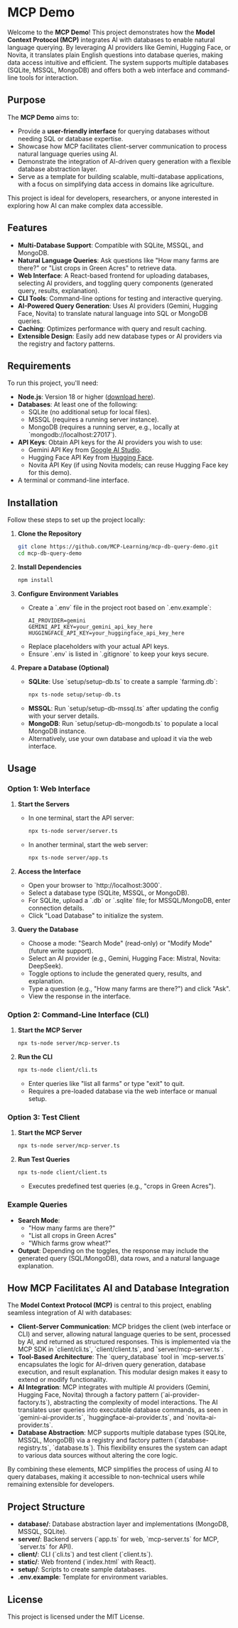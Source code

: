 # MCP Demo

Welcome to the **MCP Demo**! This project demonstrates how the **Model Context Protocol (MCP)** integrates AI with databases to enable natural language querying. By leveraging AI providers like Gemini, Hugging Face, or Novita, it translates plain English questions into database queries, making data access intuitive and efficient. The system supports multiple databases (SQLite, MSSQL, MongoDB) and offers both a web interface and command-line tools for interaction.

## Purpose

The **MCP Demo** aims to:
- Provide a **user-friendly interface** for querying databases without needing SQL or database expertise.
- Showcase how MCP facilitates client-server communication to process natural language queries using AI.
- Demonstrate the integration of AI-driven query generation with a flexible database abstraction layer.
- Serve as a template for building scalable, multi-database applications, with a focus on simplifying data access in domains like agriculture.

This project is ideal for developers, researchers, or anyone interested in exploring how AI can make complex data accessible.

## Features

- **Multi-Database Support**: Compatible with SQLite, MSSQL, and MongoDB.
- **Natural Language Queries**: Ask questions like "How many farms are there?" or "List crops in Green Acres" to retrieve data.
- **Web Interface**: A React-based frontend for uploading databases, selecting AI providers, and toggling query components (generated query, results, explanation).
- **CLI Tools**: Command-line options for testing and interactive querying.
- **AI-Powered Query Generation**: Uses AI providers (Gemini, Hugging Face, Novita) to translate natural language into SQL or MongoDB queries.
- **Caching**: Optimizes performance with query and result caching.
- **Extensible Design**: Easily add new database types or AI providers via the registry and factory patterns.

## Requirements

To run this project, you'll need:
- **Node.js**: Version 18 or higher ([download here](https://nodejs.org/)).
- **Databases**: At least one of the following:
  - SQLite (no additional setup for local files).
  - MSSQL (requires a running server instance).
  - MongoDB (requires a running server, e.g., locally at \`mongodb://localhost:27017\`).
- **API Keys**: Obtain API keys for the AI providers you wish to use:
  - Gemini API Key from [Google AI Studio](https://aistudio.google.com/).
  - Hugging Face API Key from [Hugging Face](https://huggingface.co/).
  - Novita API Key (if using Novita models; can reuse Hugging Face key for this demo).
- A terminal or command-line interface.

## Installation

Follow these steps to set up the project locally:

1. **Clone the Repository**
   ```bash
   git clone https://github.com/MCP-Learning/mcp-db-query-demo.git
   cd mcp-db-query-demo
   ```

2. **Install Dependencies**
   ```bash
   npm install
   ```

3. **Configure Environment Variables**
   - Create a \`.env\` file in the project root based on \`.env.example\`:
     ```env
     AI_PROVIDER=gemini
     GEMINI_API_KEY=your_gemini_api_key_here
     HUGGINGFACE_API_KEY=your_huggingface_api_key_here
     ```
   - Replace placeholders with your actual API keys.
   - Ensure \`.env\` is listed in \`.gitignore\` to keep your keys secure.

4. **Prepare a Database (Optional)**
   - **SQLite**: Use \`setup/setup-db.ts\` to create a sample \`farming.db\`:
     ```bash
     npx ts-node setup/setup-db.ts
     ```
   - **MSSQL**: Run \`setup/setup-db-mssql.ts\` after updating the config with your server details.
   - **MongoDB**: Run \`setup/setup-db-mongodb.ts\` to populate a local MongoDB instance.
   - Alternatively, use your own database and upload it via the web interface.

## Usage

### Option 1: Web Interface

1. **Start the Servers**
   - In one terminal, start the API server:
     ```bash
     npx ts-node server/server.ts
     ```
   - In another terminal, start the web server:
     ```bash
     npx ts-node server/app.ts
     ```

2. **Access the Interface**
   - Open your browser to \`http://localhost:3000\`.
   - Select a database type (SQLite, MSSQL, or MongoDB).
   - For SQLite, upload a \`.db\` or \`.sqlite\` file; for MSSQL/MongoDB, enter connection details.
   - Click "Load Database" to initialize the system.

3. **Query the Database**
   - Choose a mode: "Search Mode" (read-only) or "Modify Mode" (future write support).
   - Select an AI provider (e.g., Gemini, Hugging Face: Mistral, Novita: DeepSeek).
   - Toggle options to include the generated query, results, and explanation.
   - Type a question (e.g., "How many farms are there?") and click "Ask".
   - View the response in the interface.

### Option 2: Command-Line Interface (CLI)

1. **Start the MCP Server**
   ```bash
   npx ts-node server/mcp-server.ts
   ```

2. **Run the CLI**
   ```bash
   npx ts-node client/cli.ts
   ```
   - Enter queries like "list all farms" or type "exit" to quit.
   - Requires a pre-loaded database via the web interface or manual setup.

### Option 3: Test Client

1. **Start the MCP Server**
   ```bash
   npx ts-node server/mcp-server.ts
   ```

2. **Run Test Queries**
   ```bash
   npx ts-node client/client.ts
   ```
   - Executes predefined test queries (e.g., "crops in Green Acres").

### Example Queries

- **Search Mode**:
  - "How many farms are there?"
  - "List all crops in Green Acres"
  - "Which farms grow wheat?"
- **Output**: Depending on the toggles, the response may include the generated query (SQL/MongoDB), data rows, and a natural language explanation.

## How MCP Facilitates AI and Database Integration

The **Model Context Protocol (MCP)** is central to this project, enabling seamless integration of AI with databases:

- **Client-Server Communication**: MCP bridges the client (web interface or CLI) and server, allowing natural language queries to be sent, processed by AI, and returned as structured responses. This is implemented via the MCP SDK in \`client/cli.ts\`, \`client/client.ts\`, and \`server/mcp-server.ts\`.
- **Tool-Based Architecture**: The \`query_database\` tool in \`mcp-server.ts\` encapsulates the logic for AI-driven query generation, database execution, and result explanation. This modular design makes it easy to extend or modify functionality.
- **AI Integration**: MCP integrates with multiple AI providers (Gemini, Hugging Face, Novita) through a factory pattern (\`ai-provider-factory.ts\`), abstracting the complexity of model interactions. The AI translates user queries into executable database commands, as seen in \`gemini-ai-provider.ts\`, \`huggingface-ai-provider.ts\`, and \`novita-ai-provider.ts\`.
- **Database Abstraction**: MCP supports multiple database types (SQLite, MSSQL, MongoDB) via a registry and factory pattern (\`database-registry.ts\`, \`database.ts\`). This flexibility ensures the system can adapt to various data sources without altering the core logic.

By combining these elements, MCP simplifies the process of using AI to query databases, making it accessible to non-technical users while remaining extensible for developers.

## Project Structure

- **database/**: Database abstraction layer and implementations (MongoDB, MSSQL, SQLite).
- **server/**: Backend servers (\`app.ts\` for web, \`mcp-server.ts\` for MCP, \`server.ts\` for API).
- **client/**: CLI (\`cli.ts\`) and test client (\`client.ts\`).
- **static/**: Web frontend (\`index.html\` with React).
- **setup/**: Scripts to create sample databases.
- **.env.example**: Template for environment variables.

## License

This project is licensed under the MIT License.